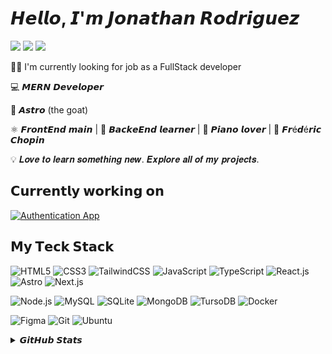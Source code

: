 # 𝙃𝙚𝙡𝙡𝙤, 𝙄'𝙢 𝙅𝙤𝙣𝙖𝙩𝙝𝙖𝙣 𝙍𝙤𝙙𝙧𝙞𝙜𝙪𝙚𝙯

[![](https://img.shields.io/badge/-@varjonathanr-%230A66C2?style=flat-square&logo=linkedin&logoColor=ffffff)](https://www.linkedin.com/in/jonathanrodriguez04)
[![](https://img.shields.io/badge/-@varjonathanr-%23181717?style=flat-square&logo=github&logoColor=ffffff)](https://github.com/varjonathanr)
[![](https://img.shields.io/badge/-Portfolio-%23181717?style=flat-square&logo=google-chrome&logoColor=ffffff)](https://cv-portfolio-varjonathanr.netlify.app/)

👨‍💻 I'm currently looking for job as a FullStack developer

💻 𝙈𝙀𝙍𝙉 𝘿𝙚𝙫𝙚𝙡𝙤𝙥𝙚𝙧

🚀 𝘼𝙨𝙩𝙧𝙤 (the goat)

⚛️ 𝙁𝙧𝙤𝙣𝙩𝙀𝙣𝙙 𝙢𝙖𝙞𝙣 | 🌱 𝘽𝙖𝙘𝙠𝙚𝙀𝙣𝙙 𝙡𝙚𝙖𝙧𝙣𝙚𝙧 | 🎹 𝙋𝙞𝙖𝙣𝙤 𝙡𝙤𝙫𝙚𝙧 | 🎼 𝙁𝙧é𝙙é𝙧𝙞𝙘 𝘾𝙝𝙤𝙥𝙞𝙣

💡 𝑳𝒐𝒗𝒆 𝒕𝒐 𝒍𝒆𝒂𝒓𝒏 𝒔𝒐𝒎𝒆𝒕𝒉𝒊𝒏𝒈 𝒏𝒆𝒘. 𝑬𝒙𝒑𝒍𝒐𝒓𝒆 𝒂𝒍𝒍 𝒐𝒇 𝒎𝒚 𝒑𝒓𝒐𝒋𝒆𝒄𝒕𝒔.

## 𝗖𝘂𝗿𝗿𝗲𝗻𝘁𝗹𝘆 𝘄𝗼𝗿𝗸𝗶𝗻𝗴 𝗼𝗻

[![Authentication App](https://svg.bookmark.style/api?url=https://github.com/varJonathanR/authentication-app&mode=light&style=horizontal)](https://github.com/varJonathanR/authentication-app)

## 𝗠𝘆 𝗧𝗲𝗰𝗸 𝗦𝘁𝗮𝗰𝗸

![HTML5](https://img.shields.io/badge/-HTML5-%23E44D27?style=flat-square&logo=html5&logoColor=ffffff)
![CSS3](https://img.shields.io/badge/-CSS3-%231572B6?style=flat-square&logo=css3&logoColor=ffffff)
![TailwindCSS](https://img.shields.io/badge/-TailwindCSS-%231a202c?style=flat-square&logo=tailwind-css)
![JavaScript](https://img.shields.io/badge/-JavaScript-%23F7DF1C?style=flat-square&logo=javascript&logoColor=000000&labelColor=%23F7DF1C&color=%23FFCE5A)
![TypeScript](https://img.shields.io/badge/-TypeScript-007ACC?style=flat-square&logo=typescript&logoColor=ffffff)
![React.js](https://img.shields.io/badge/-React.js-%23282C34?style=flat-square&logo=react)
![Astro](https://img.shields.io/badge/-Astro-%23BC52EE?style=flat-square&logo=astro&logoColor=000000)
![Next.js](https://img.shields.io/badge/-Next.js-%23000000?style=flat-square&logo=nextdotjs)

![Node.js](https://img.shields.io/badge/-Node.js-%235FA04E?style=flat-square&logo=node.js&logoColor=ffffff)
![MySQL](https://img.shields.io/badge/-MySQL-%234479A1?style=flat-square&logo=mysql&logoColor=ffffff)
![SQLite](https://img.shields.io/badge/-SQLite-%23003B57?style=flat-square&logo=sqlite&logoColor=ffffff)
![MongoDB](https://img.shields.io/badge/-MongoDB-%2347A248?style=flat-square&logo=mongodb&logoColor=ffffff)
![TursoDB](https://img.shields.io/badge/-TursoDB-%234FF8D2?style=flat-square&logo=turso&logoColor=000000)
![Docker](https://img.shields.io/badge/-Docker-%232496ED?style=flat-square&logo=docker&logoColor=000000)

![Figma](https://img.shields.io/badge/-Figma-%23F24E1E?style=flat-square&logo=figma&logoColor=ffffff)
![Git](https://img.shields.io/badge/-Git-%23F05032?style=flat-square&logo=git&logoColor=ffffff)
![Ubuntu](https://img.shields.io/badge/-Ubuntu-%23E95421?style=flat-square&logo=ubuntu&logoColor=ffffff)

<details>
  <summary>𝙂𝙞𝙩𝙃𝙪𝙗 𝙎𝙩𝙖𝙩𝙨</summary>
  <br />
  <p align="center">
    <img src="https://github-readme-stats.vercel.app/api?username=varjonathanr&show_icons=true&theme=dark" />
  </p>
</details>
